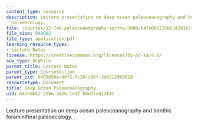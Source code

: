 ```yaml
---
content_type: resource
description: Lecture presentation on deep ocean paleoceanography and benthic foraminiferal
  paleoecology.
file: /courses/12-740-paleoceanography-spring-2008/647e0b5225b6342b1e3fb8dd7e417f41_lec09_1_slide.pdf
file_size: 940902
file_type: application/pdf
learning_resource_types:
- Lecture Notes
license: https://creativecommons.org/licenses/by-nc-sa/4.0/
ocw_type: OCWFile
parent_title: Lecture Notes
parent_type: CourseSection
parent_uid: d409d56e-d0f2-7c39-c96f-3d8512960818
resourcetype: Document
title: Deep Ocean Paleoceanography
uid: 647e0b52-25b6-342b-1e3f-b8dd7e417f41
---
```

Lecture presentation on deep ocean paleoceanography and benthic foraminiferal paleoecology.